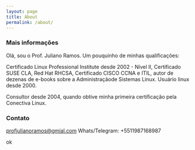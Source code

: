 ```yaml
---
layout: page
title: About
permalink: /about/
---
```




### Mais informações

Olá, sou o Prof. Juliano Ramos. Um pouquinho de minhas qualificações:

Certificado Linux Professional Institute desde 2002 - Nível II, Certificado SUSE CLA, Red Hat RHCSA, Certificado CISCO CCNA e ITIL, autor de dezenas de e-books sobre a Administraçãode Sistemas Linux. Usuário linux desde 2000.

Consultor desde 2004, quando obtive minha primeira certificação pela Conectiva Linux.



### Contato

[profjulianoramos@gmial.com](mailto:profjulianoramos@gmail.com)
Whats/Telegram: +5511987168987

ok